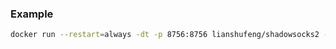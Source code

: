 ### Example
``` sh
docker run --restart=always -dt -p 8756:8756 lianshufeng/shadowsocks2 -s "ss://AEAD_CHACHA20_POLY1305:xiaofengfeng@:8756"
```

